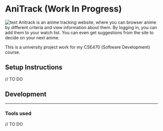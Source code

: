# AniTrack (Work In Progress)
![text](https://github.com/rofe-dl/AniTrack/tree/master/assets/img/demo.png?raw=true)
Anitrack is an anime tracking website, where you can browser anime by different criteria and view information about them. By logging in, you can add them to your watch list. You can even get suggestions from the site to decide on your next anime.

This is a university project work for my CSE470 (Software Development) course.
## Setup Instructions

// TO DO

## Development
---

### Tools used
// TO DO

